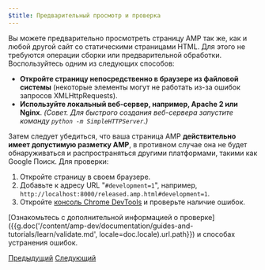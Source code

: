 ```yaml
---
$title: Предварительный просмотр и проверка
---
```


Вы можете предварительно просмотреть страницу AMP так же, как и любой другой сайт со статическими страницами HTML. Для этого не требуются операции сборки или предварительной обработки. Воспользуйтесь одним из следующих способов:

  - **Откройте страницу непосредственно в браузере из файловой системы** (некоторые элементы могут не работать из-за ошибок запросов XMLHttpRequests).
  - **Используйте локальный веб-сервер, например, Apache 2 или Nginx**.
    *(Совет. Для быстрого создания веб-сервера запустите команду `python -m SimpleHTTPServer`.)*

Затем следует убедиться, что ваша страница AMP **действительно имеет допустимую разметку AMP**, в противном случае она не будет обнаруживаться и распространяться другими платформами, такими как Google Поиск. Для проверки:

  1. Откройте страницу в своем браузере.
  1. Добавьте к адресу URL "`#development=1`", например, `http://localhost:8000/released.amp.html#development=1`.
  1. Откройте [консоль Chrome DevTools](https://developers.google.com/web/tools/chrome-devtools/debug/console/) и проверьте наличие ошибок.

[Ознакомьтесь с дополнительной информацией о проверке]({{g.doc('/content/amp-dev/documentation/guides-and-tutorials/learn/validate.md', locale=doc.locale).url.path}}) и способах устранения ошибок.

<div class="prev-next-buttons">
  <a class="button prev-button" href="{{g.doc('/content/amp-dev/documentation/guides-and-tutorials/start/create/presentation_layout.md', locale=doc.locale).url.path}}"><span class="arrow-prev">Предыдущий</span></a>
  <a class="button next-button" href="{{g.doc('/content/docs/start/create/prepare_for_discovery.md', locale=doc.locale).url.path}}"><span class="arrow-next">Следующий</span></a>
</div>
